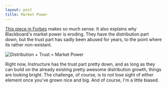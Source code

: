 ```yaml
---
layout: post
title: Market Power
---
```


[This piece in Forbes](http://www.forbes.com/sites/anthonykosner/2015/05/05/distribution-trust-market-power) makes so much sense. It also explains why Blackboard's market power is eroding. They have the distribution part down, but the trust part has sadly been abused for years, to the point where its rather non-existant.

![Distribution + Trust = Market Power](http://blogs-images.forbes.com/anthonykosner/files/2015/05/distribution-trust-power.png)

Right now, Instructure has the trust part pretty down, and as long as they can build on the already existing pretty awesome distribution growth, things are looking bright. The challenge, of course, is to not lose sight of either element once you've grown nice and big. And of course, I'm a little biased.
